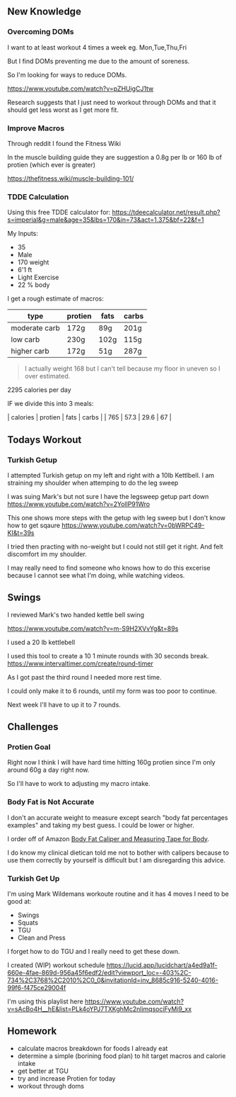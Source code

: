 ## New Knowledge

### Overcoming DOMs

I want to at least workout 4 times a week eg. Mon,Tue,Thu,Fri

But I find DOMs preventing me due to the amount of soreness.

So I'm looking for ways to reduce DOMs.

https://www.youtube.com/watch?v=pZHUigCJ1tw

Research suggests that I just need to workout through DOMs
and that it should get less worst as I get more fit.

### Improve Macros

Through reddit I found the Fitness Wiki

In the muscle building guide they are suggestion a 0.8g per lb or 160 lb of protien (which ever is greater)

https://thefitness.wiki/muscle-building-101/


### TDDE Calculation

Using this free TDDE calculator for:
https://tdeecalculator.net/result.php?s=imperial&g=male&age=35&lbs=170&in=73&act=1.375&bf=22&f=1

My Inputs:

- 35
- Male
- 170 weight
- 6'1 ft
- Light Exercise 
- 22 % body


I get a rough estimate of macros:

| type | protien | fats | carbs |
| --- | --- | --- | ---|
| moderate carb | 172g | 89g | 201g
| low carb  | 230g | 102g | 115g
| higher carb  | 172g | 51g | 287g

> I actually weight 168 but I can't tell because my floor in uneven so I over estimated.

2295 calories per day

IF we divide this into 3 meals:

| calories | protien | fats | carbs |
| 765 | 57.3 | 29.6 | 67 |




## Todays Workout

### Turkish Getup

I attempted Turkish getup on my left and right with a 10lb Kettlbell.
I am straining my shoulder when attemping to do the leg sweep


I was suing Mark's but not sure I have the legsweep getup part down
https://www.youtube.com/watch?v=2YollP91Wro

This one shows more steps with the getup with leg sweep but I don't know how to get sqaure
https://www.youtube.com/watch?v=0bWRPC49-KI&t=39s

I tried then practing with no-weight but I could not still get it right.
And felt discomfort im my shoulder.

I may really need to find someone who knows how to do this excerise because
I cannot see what I'm doing, while watching videos.


## Swings


I reviewed Mark's two handed kettle bell swing

https://www.youtube.com/watch?v=m-S9H2XVvYg&t=89s


I used a 20 lb kettlebell

I used this tool to create a 10 1 minute rounds with 30 seconds break.
https://www.intervaltimer.com/create/round-timer

As I got past the third round I needed more rest time.

I could only make it to 6 rounds, until my form was too poor to continue.

Next week I'll have to up it to 7 rounds.


## Challenges

### Protien Goal
Right now I think I will have hard time hitting 160g protien
since I'm only around 60g a day right now.

So I'll have to work to adjusting my macro intake.

### Body Fat is Not Accurate

I don't an accurate weight to measure except search "body fat percentages examples"
and taking my best guess. I could be lower or higher.

I order off of Amazon [Body Fat Caliper and Measuring Tape for Body](https://www.amazon.ca/Body-Fat-Caliper-Measuring-Tape/dp/B07NYHQYN4/ref=sr_1_3_sspa?crid=3NK4WV0NL5PS5&keywords=calipers+for+measuring+body+fat&qid=1670682814&sprefix=calipers%2Caps%2C115&sr=8-3-spons&psc=1&spLa=ZW5jcnlwdGVkUXVhbGlmaWVyPUE0RzJCMjFKVVdaWEUmZW5jcnlwdGVkSWQ9QTA0NDA5MjBJSzNMNkUxWUU1R08mZW5jcnlwdGVkQWRJZD1BMDE5NzMyNDJGRTY5NTBIUkExVDMmd2lkZ2V0TmFtZT1zcF9hdGYmYWN0aW9uPWNsaWNrUmVkaXJlY3QmZG9Ob3RMb2dDbGljaz10cnVl). 

I do know my clinical dietican told me not to bother with calipers 
because to use them correctly by yourself is difficult but I am disregarding
this advice.

### Turkish Get Up

I'm using Mark Wildemans workoute routine and it has 4 moves I need to be good at:
- Swings
- Squats
- TGU
- Clean and Press

I forget how to do TGU and I really need to get these down.


I created (WIP) workout schedule
https://lucid.app/lucidchart/a4ed9a1f-660e-4fae-869d-956a45f6edf2/edit?viewport_loc=-403%2C-734%2C3768%2C2010%2C0_0&invitationId=inv_8685c916-5240-4016-99f6-f475ce29004f

I'm using this playlist here
https://www.youtube.com/watch?v=sAcBo4H__hE&list=PLk4oYPJ7TXKghMc2nlimqsociFyMi9_xx

## Homework

- calculate macros breakdown for foods I already eat
- determine a simple (borining food plan) to hit target macros and calorie intake
- get better at TGU
- try and increase Protien for today
- workout through doms